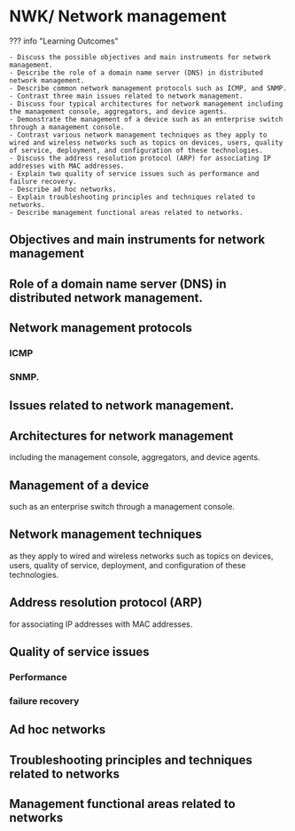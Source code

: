 # NWK/ Network management

??? info "Learning Outcomes"

    - Discuss the possible objectives and main instruments for network management.
    - Describe the role of a domain name server (DNS) in distributed network management.
    - Describe common network management protocols such as ICMP, and SNMP.
    - Contrast three main issues related to network management.
    - Discuss four typical architectures for network management including the management console, aggregators, and device agents.
    - Demonstrate the management of a device such as an enterprise switch through a management console.
    - Contrast various network management techniques as they apply to wired and wireless networks such as topics on devices, users, quality
    of service, deployment, and configuration of these technologies.
    - Discuss the address resolution protocol (ARP) for associating IP addresses with MAC addresses.
    - Explain two quality of service issues such as performance and failure recovery.
    - Describe ad hoc networks.
    - Explain troubleshooting principles and techniques related to networks.
    - Describe management functional areas related to networks.

## Objectives and main instruments for network management

## Role of a domain name server (DNS) in distributed network management.

## Network management protocols

### ICMP

### SNMP.

## Issues related to network management.

## Architectures for network management

including the management console, aggregators, and device agents.

## Management of a device 

such as an enterprise switch through a management console.

## Network management techniques

as they apply to wired and wireless networks such as topics on devices, users, quality of service, deployment, and configuration of these technologies.

## Address resolution protocol (ARP)

for associating IP addresses with MAC addresses.

## Quality of service issues

### Performance

### failure recovery

## Ad hoc networks

## Troubleshooting principles and techniques related to networks

## Management functional areas related to networks
